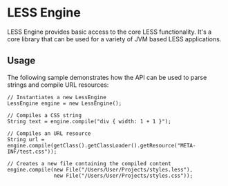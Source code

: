LESS Engine
===========

LESS Engine provides basic access to the core LESS functionality. It's a core library that 
can be used for a variety of JVM based LESS applications.

Usage
-----

The following sample demonstrates how the API can be used to parse strings and
compile URL resources:

    // Instantiates a new LessEngine
    LessEngine engine = new LessEngine();
    
    // Compiles a CSS string
    String text = engine.compile("div { width: 1 + 1 }");

    // Compiles an URL resource
    String url = engine.compile(getClass().getClassLoader().getResource("META-INF/test.css"));

    // Creates a new file containing the compiled content
    engine.compile(new File("/Users/User/Projects/styles.less"), 
                   new File("/Users/User/Projects/styles.css"));
